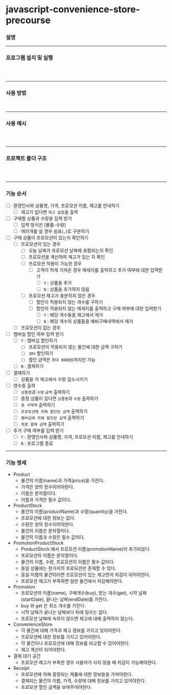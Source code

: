 # javascript-convenience-store-precourse

### 설명



---

### 프로그램 설치 및 실행

```bash

```

<br>

---

### 사용 방법


<br>

---

### 사용 예시

```bash

```

<br>

---

### 프로젝트 폴더 구조
```markdown

```

<br>

---

### 기능 순서

- [ ] 환영인사와 상품명, 가격, 프로모션 이름, 재고를 안내하기
    - [ ] 재고가 없다면 `재고 없음`을 출력
- [ ] 구매할 상품과 수량을 입력 받기
    - [ ] 입력 방식은 [물품-수량]
    - [ ] 여러개를 살 경우 쉼표(`,`)로 구분하기
- [ ] 구매 상품이 프로모션이 있는지 확인하기
    - [ ] 프로모션이 있는 경우
        - [ ] 오늘 날짜가 프로모션 날짜에 포함되는지 확인
        - [ ] 프로모션을 계산하여 재고가 있는 지 확인
        - [ ] 프로모션 적용이 가능한 경우
            - [ ] 고객이 적게 가져온 경우 메세지를 출력하고 추가 여부에 대한 입력받기
                - [ ] `Y` : 상품을 추가
                - [ ] `N` : 상품을 추가하지 않음
        - [ ] 프로모션 재고가 충분하지 않은 경우
            - [ ] 할인이 적용되지 않는 개수를 구하기
            - [ ] 할인이 적용되지 않는 메세지를 출력하고 구매 여부에 대한 입력받기
                - [ ] `Y` : 해당 개수들을 재고에서 제거
                - [ ] `N` : 해당 개수의 상품들을 예비구매내역에서 제거
    - [ ] 프로모션이 없는 경우
- [ ] 멤버실 할인 여부 입력 받기
    - [ ] `Y` : 멤버십 할인하기
        - [ ] 프로모션이 적용되지 않는 물건에 대한 금액 구하기
        - [ ] `30%` 할인하기
        - [ ] 할인 금액은 `최대 8000원`까지만 가능
    - [ ] `N` : 결제하기
- [ ] 결제하기
    - [ ] 상품을 각 재고에서 수량 감소시키기
- [ ] 영수증 출력
    - [ ] `상품명`과 `수량` `금액` 출력하기
    - [ ] 증정 상품이 있다면 `상품명`과 `수량` 출력하기
    - [ ] `총 구매액` 출력하기
    - [ ] `프로모션에 의해 할인된 금액` 출력하기
    - [ ] `멤버십에 의해 할인된 금액` 출력하기
    - [ ] `최종 결제 금액` 출력하기
- [ ] 추가 구매 여부를 입력 받기
    - [ ] `Y` : 환영인사와 상품명, 가격, 프로모션 이름, 재고를 안내하기
    - [ ] `N` : 프로그램 종료

---

### 기능 명세

- Product
    - 물건의 이름(name)과 가격(price)을 가진다.
    - 가격은 양의 정수이어야한다.
    - 이름은 문자열이다.
    - 이름과 가격은 필수 값이다.
- ProductStock
    - 물건의 이름(productName)과 수량(quantity)을 가진다.
    - 프로모션에 대한 정보는 없다.
    - 수량은 양의 정수이어야한다.
    - 물건의 이름은 문자열이다.
    - 물건의 이름과 수량은 필수 값이다.
- PromotionProductStock
  - ProductStock 에서 프로모션 이름(promotionName)이 추가되었다.
  - 프로모션의 이름은 문자열이다.
  - 물건의 이름, 수량, 프로모션의 이름은 필수 값이다.
  - 동일 상품에는 한가지의 프로모션만 존재할 수 있다.
  - 동일 이름의 물건이라면 프로모션이 있는 재고먼저 차감이 되어야한다.
  - 프로모션 재고가 부족하면 일반 물건에서 차감해야한다.
- Promotion
  - 프로모션의 이름(name), 구매개수(buy), 받는 개수(get), 시작 날짜(startDate), 끝나는 날짜(endDate)를 가진다.
  - buy 와 get 은 최소 개수를 가진다.
  - 시작 날짜가 끝나는 날짜보다 뒤에 일수는 없다.
  - 프로모션 날짜에 속하지 않으면 재고에 대해 출력하지 않는다.
- ConvenienceStore
  - 각 물건에 대해 가격과 재고 정보를 가지고 있어야한다.
  - 프로모션에 대한 정보를 가지고 있어야한다.
  - 각 물건이나 프로모션에 대해 정보를 비교할 수 있어야한다.
  - 재고 계산이 되어야한다.
- 결제 대기 공간
  - 프로모션 재고가 부족한 경우 사용자가 사지 않을 때 차감이 가능해야한다.
- Receipt
  - 프로모션에 의해 증정되는 제품에 대한 정보들을 가져야한다.
  - 결제되는 물건의 이름, 가격, 수량에 대해 정보를 가지고 있어야한다.
  - 프로모션 할인 금액을 보여주어야한다.
